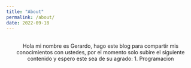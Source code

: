 ```yaml
---
title: "About"
permalink: /about/
date: 2022-09-18
---
```


<br>
	<center>
		Hola mi nombre es Gerardo, hago este blog para compartir mis conocimientos con ustedes, por el momento solo subire el siguiente contenido y espero este sea de su agrado:
		1. Programacion
	</center>
<br>

